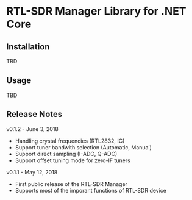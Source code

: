 # RTL-SDR Manager Library for .NET Core

## Installation

TBD

## Usage

TBD

## Release Notes

v0.1.2 - June 3, 2018

* Handling crystal frequencies (RTL2832, IC)
* Support tuner bandwith selection (Automatic, Manual)
* Support direct sampling (I-ADC, Q-ADC)
* Support offset tuning mode for zero-IF tuners

v0.1.1 - May 12, 2018

* First public release of the RTL-SDR Manager
* Supports most of the imporant functions of RTL-SDR device